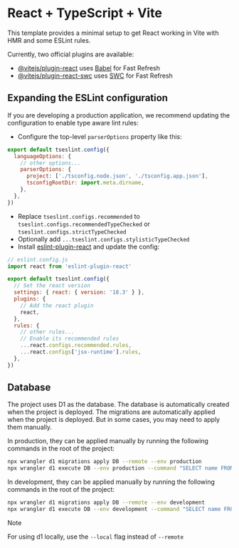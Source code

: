 # React + TypeScript + Vite

This template provides a minimal setup to get React working in Vite with HMR and some ESLint rules.

Currently, two official plugins are available:

- [@vitejs/plugin-react](https://github.com/vitejs/vite-plugin-react/blob/main/packages/plugin-react/README.md) uses [Babel](https://babeljs.io/) for Fast Refresh
- [@vitejs/plugin-react-swc](https://github.com/vitejs/vite-plugin-react-swc) uses [SWC](https://swc.rs/) for Fast Refresh

## Expanding the ESLint configuration

If you are developing a production application, we recommend updating the configuration to enable type aware lint rules:

- Configure the top-level `parserOptions` property like this:

```js
export default tseslint.config({
  languageOptions: {
    // other options...
    parserOptions: {
      project: ['./tsconfig.node.json', './tsconfig.app.json'],
      tsconfigRootDir: import.meta.dirname,
    },
  },
})
```

- Replace `tseslint.configs.recommended` to `tseslint.configs.recommendedTypeChecked` or `tseslint.configs.strictTypeChecked`
- Optionally add `...tseslint.configs.stylisticTypeChecked`
- Install [eslint-plugin-react](https://github.com/jsx-eslint/eslint-plugin-react) and update the config:

```js
// eslint.config.js
import react from 'eslint-plugin-react'

export default tseslint.config({
  // Set the react version
  settings: { react: { version: '18.3' } },
  plugins: {
    // Add the react plugin
    react,
  },
  rules: {
    // other rules...
    // Enable its recommended rules
    ...react.configs.recommended.rules,
    ...react.configs['jsx-runtime'].rules,
  },
})
```

## Database

The project uses D1 as the database. The database is automatically created when the project is deployed.
The migrations are automatically applied when the project is deployed. But in some cases, you may need to apply them manually.

In production, they can be applied manually by running the following commands in the root of the project:

```bash
npx wrangler d1 migrations apply DB --remote --env production
npx wrangler d1 execute DB --env production --command "SELECT name FROM sqlite_master WHERE type='table';" --remote
```

In development, they can be applied manually by running the following commands in the root of the project:

```bash
npx wrangler d1 migrations apply DB --remote --env development
npx wrangler d1 execute DB --env development --command "SELECT name FROM sqlite_master WHERE type='table';" --remote
```

> [!NOTE]
> For using d1 locally, use the `--local` flag instead of `--remote`
